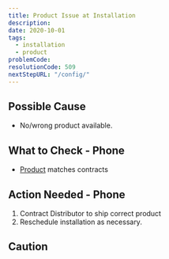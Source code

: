 ```yaml
---
title: Product Issue at Installation
description:
date: 2020-10-01
tags:
  - installation
  - product
problemCode:
resolutionCode: 509
nextStepURL: "/config/"
---
```

## Possible Cause

- No/wrong product available.

## What to Check - Phone

- [Product](/product/catalog) matches contracts

## Action Needed - Phone

1) Contract Distributor to ship correct product
2) Reschedule installation as necessary.

## Caution

